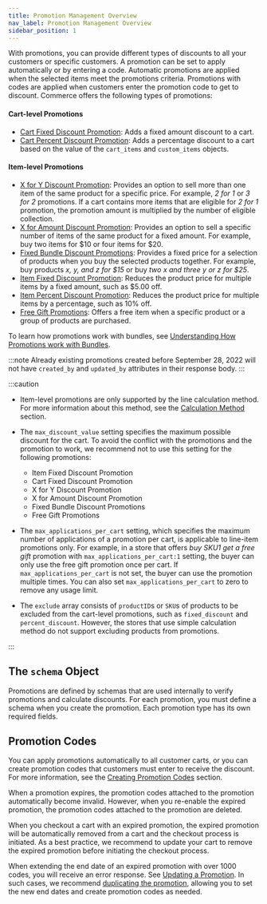 ```yaml
---
title: Promotion Management Overview
nav_label: Promotion Management Overview
sidebar_position: 1
---
```


With promotions, you can provide different types of discounts to all your customers or specific customers. A promotion can be set to apply automatically or by entering a code. Automatic promotions are applied when the selected items meet the promotions criteria. Promotions with codes are applied when customers enter the promotion code to get to discount. Commerce offers the following types of promotions:

#### Cart-level Promotions
- [Cart Fixed Discount Promotion](/docs/commerce-cloud/promotions/promotion-management/create-a-cart-fixed-discount-promotion): Adds a fixed amount discount to a cart.
- [Cart Percent Discount Promotion](/docs/commerce-cloud/promotions/promotion-management/create-a-cart-percent-discount-promotion): Adds a percentage discount to a cart based on the value of the `cart_items` and `custom_items` objects.
#### Item-level Promotions
- [X for Y Discount Promotion](/docs/commerce-cloud/promotions/promotion-management/create-X-for-Y-discount-promotion): Provides an option to sell more than one item of the same product for a specific price. For example,  _2 for 1_ or _3 for 2_ promotions. If a cart contains more items that are eligible for _2 for 1_ promotion, the promotion amount is multiplied by the number of eligible collection.
- [X for Amount Discount Promotion](/docs/commerce-cloud/promotions/promotion-management/create-X-for-amount-discount-promotion): Provides an option to sell a specific number of items of the same product for a fixed amount. For example, buy two items for $10 or four items for $20.
- [Fixed Bundle Discount Promotions](/docs/commerce-cloud/promotions/promotion-management/create-fixed-bundle-discount-promotion): Provides a fixed price for a selection of products when you buy the selected products together. For example, buy products _x, y, and z for $15_ or buy _two x and three y or z for $25_.
- [Item Fixed Discount Promotion](/docs/commerce-cloud/promotions/promotion-management/create-item-fixed-discount-promotion): Reduces the product price for multiple items by a fixed amount, such as $5.00 off.
- [Item Percent Discount Promotion](/docs/commerce-cloud/promotions/promotion-management/create-item-percent-discount-promotion): Reduces the product price for multiple items by a percentage, such as 10% off.
- [Free Gift Promotions](/docs/commerce-cloud/promotions/promotion-management/create-free-gift-promotion): Offers a free item when a specific product or a group of products are purchased.

To learn how promotions work with bundles, see [Understanding How Promotions work with Bundles](/docs/commerce-cloud/promotions/promotions-overview#understanding-how-promotions-work-with-bundles).

:::note
Already existing promotions created before September 28, 2022 will not have `created_by` and `updated_by` attributes in their response body.
:::

:::caution

- Item-level promotions are only supported by the line calculation method. For more information about this method, see the [Calculation Method](/docs/commerce-cloud/global-project-settings/settings-overview#calculation-method) section.
- The `max_discount_value` setting specifies the maximum possible discount for the cart. To avoid the conflict with the promotions and the promotion to work, we recommend not to use this setting for the following promotions:

    - Item Fixed Discount Promotion
    - Cart Fixed Discount Promotion
    - X for Y Discount Promotion
    - X for Amount Discount Promotion
    - Fixed Bundle Discount Promotions
    - Free Gift Promotions

- The `max_applications_per_cart` setting, which specifies the maximum number of applications of a promotion per cart, is applicable to line-item promotions only. For example, in a store that offers _buy SKU1 get a free gift_ promotion with `max_applications_per_cart:1` setting, the buyer can only use the free gift promotion once per cart. If `max_applications_per_cart` is not set, the buyer can use the promotion multiple times. You can also set `max_applications_per_cart` to zero to remove any usage limit.
- The `exclude` array consists of `productID`s or `SKU`s of products to be excluded from the cart-level promotions, such as `fixed_discount` and `percent_discount`. However, the stores that use simple calculation method do not support excluding products from promotions.

:::

## The `schema` Object

Promotions are defined by schemas that are used internally to verify promotions and calculate discounts. For each promotion, you must define a schema when you create the promotion. Each promotion type has its own required fields.

## Promotion Codes

You can apply promotions automatically to all customer carts, or you can create promotion codes that customers must enter to receive the discount. For more information, see the [Creating Promotion Codes](/docs/commerce-cloud/promotions/promotion-codes/create-promotion-codes) section.

When a promotion expires, the promotion codes attached to the promotion automatically become invalid. However, when you re-enable the expired promotion, the promotion codes attached to the promotion are deleted. 

When you checkout a cart with an expired promotion, the expired promotion will be automatically removed from a cart and the checkout process is initiated. As a best practice, we recommend to update your cart to remove the expired promotion before initiating the checkout process.

When extending the end date of an expired promotion with over 1000 codes, you will receive an error response. See [Updating a Promotion](/docs/commerce-cloud/promotions/promotion-management/update-promotions#errors). In such cases, we recommend [duplicating the promotion](/docs/commerce-cloud/promotions/promotions-cm/overview#duplicating-promotions), allowing you to set the new end dates and create promotion codes as needed.



